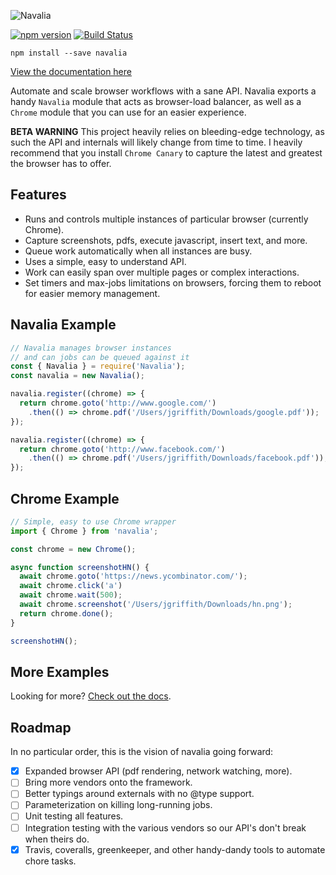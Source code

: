 ![Navalia](https://cdn.rawgit.com/joelgriffith/navalia/master/assets/logo-color.svg)

[![npm version](https://badge.fury.io/js/navalia.svg)](https://badge.fury.io/js/navalia)
[![Build Status](https://travis-ci.org/joelgriffith/navalia.svg?branch=master)](https://travis-ci.org/joelgriffith/navalia)

`npm install --save navalia`

[View the documentation here](https://joelgriffith.github.io/navalia/)

Automate and scale browser workflows with a sane API. Navalia exports a handy `Navalia` module that acts as browser-load balancer, as well as a `Chrome` module that you can use for an easier experience.

**BETA WARNING**
This project heavily relies on bleeding-edge technology, as such the API and internals will likely change from time to time. I heavily recommend that you install `Chrome Canary` to capture the latest and greatest the browser has to offer.

## Features

- Runs and controls multiple instances of particular browser (currently Chrome).
- Capture screenshots, pdfs, execute javascript, insert text, and more.
- Queue work automatically when all instances are busy.
- Uses a simple, easy to understand API.
- Work can easily span over multiple pages or complex interactions.
- Set timers and max-jobs limitations on browsers, forcing them to reboot for easier memory management.

## Navalia Example
```javascript
// Navalia manages browser instances
// and can jobs can be queued against it
const { Navalia } = require('Navalia');
const navalia = new Navalia();

navalia.register((chrome) => {
  return chrome.goto('http://www.google.com/')
    .then(() => chrome.pdf('/Users/jgriffith/Downloads/google.pdf'));
});

navalia.register((chrome) => {
  return chrome.goto('http://www.facebook.com/')
    .then(() => chrome.pdf('/Users/jgriffith/Downloads/facebook.pdf'));
});
```

## Chrome Example
```ts
// Simple, easy to use Chrome wrapper
import { Chrome } from 'navalia';

const chrome = new Chrome();

async function screenshotHN() {
  await chrome.goto('https://news.ycombinator.com/');
  await chrome.click('a')
  await chrome.wait(500);
  await chrome.screenshot('/Users/jgriffith/Downloads/hn.png');
  return chrome.done();
}

screenshotHN();
```

## More Examples

Looking for more? [Check out the docs](https://joelgriffith.github.io/navalia/).

## Roadmap

In no particular order, this is the vision of navalia going forward:

- [X] Expanded browser API (pdf rendering, network watching, more).
- [ ] Bring more vendors onto the framework.
- [ ] Better typings around externals with no @type support.
- [ ] Parameterization on killing long-running jobs.
- [ ] Unit testing all features.
- [ ] Integration testing with the various vendors so our API's don't break when theirs do.
- [X] Travis, coveralls, greenkeeper, and other handy-dandy tools to automate chore tasks.
